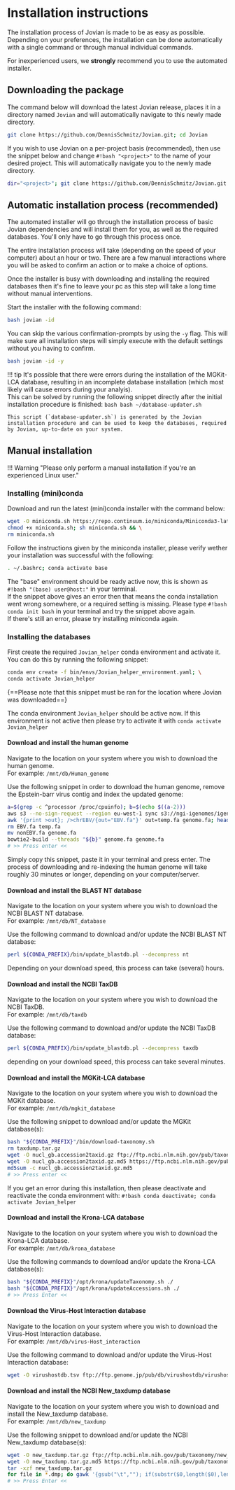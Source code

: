 # Installation instructions

The installation process of Jovian is made to be as easy as possible.  
Depending on your preferences, the installation can be done automatically with a single command or through manual individual commands.  

For inexperienced users, we **strongly** recommend you to use the automated installer.

## Downloading the package

The command below will download the latest Jovian release, places it in a directory named `Jovian` and will automatically navigate to this newly made directory.

```bash
git clone https://github.com/DennisSchmitz/Jovian.git; cd Jovian
```


If you wish to use Jovian on a per-project basis (recommended), then use the snippet below and change `#!bash "<project>"` to the name of your desired project. This will automatically navigate you to the newly made directory.
```bash
dir="<project>"; git clone https://github.com/DennisSchmitz/Jovian.git $dir; cd $dir
```

## Automatic installation process (recommended)

The automated installer will go through the installation process of basic Jovian dependencies and will install them for you, as well as the required databases. You'll only have to go through this process once.  

The entire installation process will take (depending on the speed of your computer) about an hour or two. There are a few manual interactions where you will be asked to confirm an action or to make a choice of options.  

Once the installer is busy with downloading and installing the required databases then it's fine to leave your pc as this step will take a long time without manual interventions.

Start the installer with the following command:

```bash
bash jovian -id
```

You can skip the various confirmation-prompts by using the `-y` flag. This will make sure all installation steps will simply execute with the default settings without you having to confirm.

```bash
bash jovian -id -y
```

!!! tip
    It's possible that there were errors during the installation of the MGKit-LCA database, resulting in an incomplete database installation (which most likely will cause errors during your analyis).  
    This can be solved by running the following snippet directly after the initial installation procedure is finished:
    ```bash
    bash ~/database-updater.sh
    ```  
    
    This script (`database-updater.sh`) is generated by the Jovian installation procedure and can be used to keep the databases, required by Jovian, up-to-date on your system.


## Manual installation

!!! Warning "Please only perform a manual installation if you're an experienced Linux user."

### Installing (mini)conda

Download and run the latest (mini)conda installer with the command below:

```bash
wget -O miniconda.sh https://repo.continuum.io/miniconda/Miniconda3-latest-Linux-x86_64.sh; \
chmod +x miniconda.sh; sh miniconda.sh && \
rm miniconda.sh
```
Follow the instructions given by the miniconda installer, please verify wether your installation was successful with the following:
```bash
. ~/.bashrc; conda activate base
```
The "base" environment should be ready active now, this is shown as `#!bash "(base) user@host:"` in your terminal.  
If the snippet above gives an error then that means the conda installation went wrong somewhere, or a required setting is missing. Please type `#!bash conda init bash` in your terminal and try the snippet above again.  
If there's still an error, please try installing miniconda again.

### Installing the databases

First create the required `Jovian_helper` conda environment and activate it. You can do this by running the following snippet:

```bash
conda env create -f bin/envs/Jovian_helper_environment.yaml; \
conda activate Jovian_helper
```
{==Please note that this snippet must be ran for the location where Jovian was downloaded==}

The conda environment `Jovian_helper` should be active now. If this environment is not active then please try to activate it with `conda activate Jovian_helper`

#### Download and install the human genome

Navigate to the location on your system where you wish to download the human genome.  
For example: `/mnt/db/Human_genome`  

Use the following snippet in order to download the human genome, remove the Epstein-barr virus contig and index the updated genome:
```bash
a=$(grep -c ^processor /proc/cpuinfo); b=$(echo $((a-2)))
aws s3 --no-sign-request --region eu-west-1 sync s3://ngi-igenomes/igenomes/Homo_sapiens/NCBI/GRCh38/Sequence/WholeGenomeFasta/ ./
awk '{print >out}; />chrEBV/{out="EBV.fa"}' out=temp.fa genome.fa; head -n -1 temp.fa > nonEBV.fa
rm EBV.fa temp.fa
mv nonEBV.fa genome.fa
bowtie2-build --threads "${b}" genome.fa genome.fa
# >> Press enter <<
```

Simply copy this snippet, paste it in your terminal and press enter. The process of downloading and re-indexing the human genome will take roughly 30 minutes or longer, depending on your computer/server.

#### Download and install the BLAST NT database

Navigate to the location on your system where you wish to download the NCBI BLAST NT database.  
For example: `/mnt/db/NT_database`  

Use the following command to download and/or update the NCBI BLAST NT database:
```bash
perl ${CONDA_PREFIX}/bin/update_blastdb.pl --decompress nt
```

Depending on your download speed, this process can take (several) hours.

#### Download and install the NCBI TaxDB

Navigate to the location on your system where you wish to download the NCBI TaxDB.  
For example: `/mnt/db/taxdb`  

Use the following command to download and/or update the NCBI TaxDB database:
```bash
perl ${CONDA_PREFIX}/bin/update_blastdb.pl --decompress taxdb
```

depending on your download speed, this process can take several minutes.

#### Download and install the MGKit-LCA database

Navigate to the location on your system where you wish to download the MGKit database.  
For example: `/mnt/db/mgkit_database`  

Use the following snippet to download and/or update the MGKit database(s):
```bash
bash "${CONDA_PREFIX}"/bin/download-taxonomy.sh
rm taxdump.tar.gz
wget -O nucl_gb.accession2taxid.gz ftp://ftp.ncbi.nlm.nih.gov/pub/taxonomy/accession2taxid/nucl_gb.accession2taxid.gz
wget -O nucl_gb.accession2taxid.gz.md5 https://ftp.ncbi.nlm.nih.gov/pub/taxonomy/accession2taxid/nucl_gb.accession2taxid.gz.md5
md5sum -c nucl_gb.accession2taxid.gz.md5
# >> Press enter <<
```

If you get an error during this installation, then please deactivate and reactivate the conda environment with: `#!bash conda deactivate; conda activate Jovian_helper`

#### Download and install the Krona-LCA database

Navigate to the location on your system where you wish to download the Krona-LCA database.  
For example: `/mnt/db/krona_database`

Use the following commands to download and/or update the Krona-LCA database(s):
```bash
bash "${CONDA_PREFIX}"/opt/krona/updateTaxonomy.sh ./
bash "${CONDA_PREFIX}"/opt/krona/updateAccessions.sh ./
# >> Press Enter <<
```

#### Download the Virus-Host Interaction database

Navigate to the location on your system where you wish to download the Virus-Host Interaction database.  
For example: `/mnt/db/virus-Host_interaction`  

Use the following command to download and/or update the Virus-Host Interaction database:
```bash
wget -O virushostdb.tsv ftp://ftp.genome.jp/pub/db/virushostdb/virushostdb.tsv
```

#### Download and install the NCBI New_taxdump database

Navigate to the location on your system where you wish to download and install the New_taxdump database.  
For example: `/mnt/db/new_taxdump`  

Use the following snippet to download and/or update the NCBI New_taxdump database(s):
```bash
wget -O new_taxdump.tar.gz ftp://ftp.ncbi.nlm.nih.gov/pub/taxonomy/new_taxdump/new_taxdump.tar.gz
wget -O new_taxdump.tar.gz.md5 https://ftp.ncbi.nlm.nih.gov/pub/taxonomy/new_taxdump/new_taxdump.tar.gz.md5
tar -xzf new_taxdump.tar.gz
for file in *.dmp; do gawk '{gsub("\t",""); if(substr($0,length($0),length($0))=="|") print substr($0,0,length($0)-1); else print $0}' < ${file} > ${file}.delim; done
# >> Press Enter <<
```
